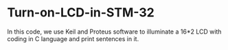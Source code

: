 # Turn-on-LCD-in-STM-32
In this code, we use Keil and Proteus software to illuminate a 16*2 LCD with coding in C language and print sentences in it.
